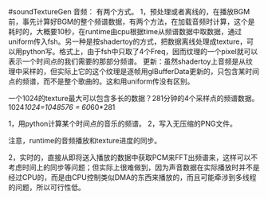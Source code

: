 #soundTextureGen
音频：
有两个方式。
1，预处理或者离线的，在播放BGM前，事先计算好BGM的整个频谱数据，有两个方法，在加载音频时计算，这个是耗时的，大概要10秒，在runtime由cpu根据time从频谱数据中取数据，通过uniform传入fsh。另一种是按shadertoy的方式，把数据离线处理成texture，可以用python写。格式上，由于fsh中只取了4个Freq，因而纹理的一个pixel就可以表示一个时间点的我们需要的那部分频谱。
更新：虽然shadertoy上音频是从纹理中采样的，但实际上它的这个纹理是逐帧用glBufferData更新的，只包含某时间点的频谱，而不是整个歌曲的。这和用uniform传没有区别。

一个1024的texture最大可以包含多长的数据？281分钟的4个采样点的频谱数据。1024*1024=1048576 = 60*60*281

1，用python计算某个时间点的音乐的频谱。
2，写入无压缩的PNG文件。

注意，runtime的音频播放和texture进度的同步。

2，实时的，直接从即将送入播放的数据中获取PCM来FFT出频谱来，这样可以不考虑时间上的同步等问题；但实际上很难做到，因为声音数据在实际播放时并不是经过CPU的，而是由CPU控制类似DMA的东西来播放的，而且可能牵涉到多线程的问题，所以可行性低。